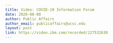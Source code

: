 ```yaml
---
title: Video: COVID-19 Information Forum
date: 2020-08-08
author: Public Affairs
author_email: publicaffairs@ucsc.edu
layout: post
link: https://video.ibm.com/recorded/127532630
---
```

